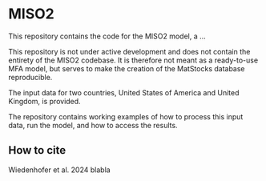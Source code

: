 # MISO2

This repository contains the code for the MISO2 model, a ...

This repository is not under active development and does not contain the entirety of the MISO2 codebase.
It is therefore not meant as a ready-to-use MFA model, but serves to make the creation of the MatStocks database reproducible.

The input data for two countries, United States of America and United Kingdom, is provided.

The repository contains working examples of how to process this input data, run the model, and how to access the results.

## How to cite

Wiedenhofer et al. 2024 blabla